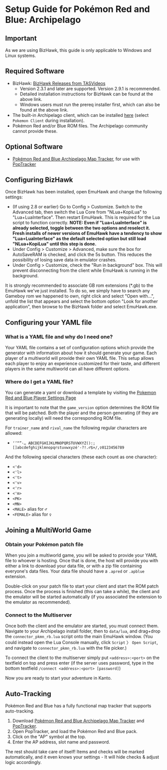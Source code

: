 # Setup Guide for Pokémon Red and Blue: Archipelago

## Important

As we are using BizHawk, this guide is only applicable to Windows and Linux systems.

## Required Software

- BizHawk: [BizHawk Releases from TASVideos](https://tasvideos.org/BizHawk/ReleaseHistory)
  - Version 2.3.1 and later are supported. Version 2.9.1 is recommended.
  - Detailed installation instructions for BizHawk can be found at the above link.
  - Windows users must run the prereq installer first, which can also be found at the above link.
- The built-in Archipelago client, which can be installed [here](https://github.com/ArchipelagoMW/Archipelago/releases)
  (select `Pokemon Client` during installation).
- Pokémon Red and/or Blue ROM files. The Archipelago community cannot provide these.

## Optional Software

- [Pokémon Red and Blue Archipelago Map Tracker](https://github.com/j-imbo/pkmnrb_jim/releases/latest), for use with [PopTracker](https://github.com/black-sliver/PopTracker/releases)


## Configuring BizHawk

Once BizHawk has been installed, open EmuHawk and change the following settings:

- (If using 2.8 or earlier) Go to Config > Customize. Switch to the Advanced tab, then switch the Lua Core from "NLua+KopiLua" to
  "Lua+LuaInterface". Then restart EmuHawk. This is required for the Lua script to function correctly.
  **NOTE: Even if "Lua+LuaInterface" is already selected, toggle between the two options and reselect it. Fresh installs** 
  **of newer versions of EmuHawk have a tendency to show "Lua+LuaInterface" as the default selected option but still load** 
  **"NLua+KopiLua" until this step is done.**
- Under Config > Customize > Advanced, make sure the box for AutoSaveRAM is checked, and click the 5s button.
  This reduces the possibility of losing save data in emulator crashes.
- Under Config > Customize, check the "Run in background" box. This will prevent disconnecting from the client while
EmuHawk is running in the background.

It is strongly recommended to associate GB rom extensions (\*.gb) to the EmuHawk we've just installed.
To do so, we simply have to search any Gameboy rom we happened to own, right click and select "Open with...", unfold
the list that appears and select the bottom option "Look for another application", then browse to the BizHawk folder
and select EmuHawk.exe.

## Configuring your YAML file

### What is a YAML file and why do I need one?

Your YAML file contains a set of configuration options which provide the generator with information about how it should
generate your game. Each player of a multiworld will provide their own YAML file. This setup allows each player to enjoy
an experience customized for their taste, and different players in the same multiworld can all have different options.

### Where do I get a YAML file?

You can generate a yaml or download a template by visiting the [Pokemon Red and Blue Player Settings Page](/games/Pokemon%20Red%20and%20Blue/player-settings)

It is important to note that the `game_version` option determines the ROM file that will be patched.
Both the player and the person generating (if they are generating locally) will need the corresponding ROM file.

For `trainer_name` and `rival_name` the following regular characters are allowed:

* `‘’“”·… ABCDEFGHIJKLMNOPQRSTUVWXYZ():;[]abcdefghijklmnopqrstuvwxyzé'-?!.♂$×/,♀0123456789`

And the following special characters (these each count as one character):
* `<'d>`
* `<'l>`
* `<'t>`
* `<'v>`
* `<'r>`
* `<'m>`
* `<PK>`
* `<MN>`
* `<MALE>` alias for `♂`
* `<FEMALE>` alias for `♀`

## Joining a MultiWorld Game

### Obtain your Pokémon patch file

When you join a multiworld game, you will be asked to provide your YAML file to whoever is hosting. Once that is done,
the host will provide you with either a link to download your data file, or with a zip file containing everyone's data
files. Your data file should have a `.apred` or `.apblue` extension.

Double-click on your patch file to start your client and start the ROM patch process. Once the process is finished
(this can take a while), the client and the emulator will be started automatically (if you associated the extension
to the emulator as recommended).

### Connect to the Multiserver

Once both the client and the emulator are started, you must connect them. Navigate to your Archipelago install folder,
then to `data/lua`, and drag+drop the `connector_pkmn_rb.lua` script onto the main EmuHawk window. (You could instead
open the Lua Console manually, click `Script` 〉 `Open Script`, and navigate to `connector_pkmn_rb.lua` with the file
picker.)

To connect the client to the multiserver simply put `<address>:<port>` on the textfield on top and press enter (if the
server uses password, type in the bottom textfield `/connect <address>:<port> [password]`)

Now you are ready to start your adventure in Kanto.

## Auto-Tracking

Pokémon Red and Blue has a fully functional map tracker that supports auto-tracking.

1. Download [Pokémon Red and Blue Archipelago Map Tracker](https://github.com/j-imbo/pkmnrb_jim/releases/latest) and [PopTracker](https://github.com/black-sliver/PopTracker/releases).
2. Open PopTracker, and load the Pokémon Red and Blue pack. 
3. Click on the "AP" symbol at the top.
4. Enter the AP address, slot name and password. 

The rest should take care of itself! Items and checks will be marked automatically, and it even knows your settings - It will hide checks & adjust logic accordingly.
